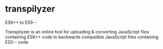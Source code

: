 # transpilyzer
ES6++ to ES5--

Transpilyzer is an online tool for uploading & converting JavaScript files containing ES6++ code to backwards compatible JavaScript files containing ES5-- code
